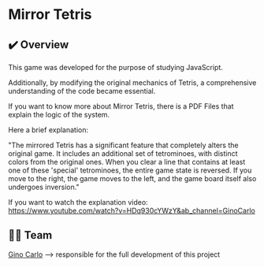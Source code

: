 # Mirror Tetris

## ✔️ Overview   
This game was developed for the purpose of studying JavaScript. 

Additionally, by modifying the original mechanics of Tetris, a comprehensive understanding of the code became essential.

If you want to know more about Mirror Tetris, there is a PDF Files that explain the logic of the system.

Here a brief explanation:

"The mirrored Tetris has a significant feature that completely alters the original game. It includes an additional set of tetrominoes, with distinct colors from the original ones. When you clear a line that contains at least one of these 'special' tetrominoes, the entire game state is reversed. If you move to the right, the game moves to the left, and the game board itself also undergoes inversion."

If you want to watch the explanation video: https://www.youtube.com/watch?v=HDq930cYWzY&ab_channel=GinoCarlo

## 👨‍💻 Team
[Gino Carlo](https://ginocarlo01.itch.io/)
--> responsible for the full development of this project


